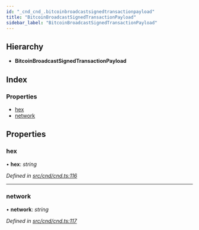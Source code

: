 ```yaml
---
id: "_cnd_cnd_.bitcoinbroadcastsignedtransactionpayload"
title: "BitcoinBroadcastSignedTransactionPayload"
sidebar_label: "BitcoinBroadcastSignedTransactionPayload"
---
```


## Hierarchy

* **BitcoinBroadcastSignedTransactionPayload**

## Index

### Properties

* [hex](_cnd_cnd_.bitcoinbroadcastsignedtransactionpayload.md#hex)
* [network](_cnd_cnd_.bitcoinbroadcastsignedtransactionpayload.md#network)

## Properties

###  hex

• **hex**: *string*

*Defined in [src/cnd/cnd.ts:116](https://github.com/comit-network/comit-js-sdk/blob/ee6360f/src/cnd/cnd.ts#L116)*

___

###  network

• **network**: *string*

*Defined in [src/cnd/cnd.ts:117](https://github.com/comit-network/comit-js-sdk/blob/ee6360f/src/cnd/cnd.ts#L117)*
